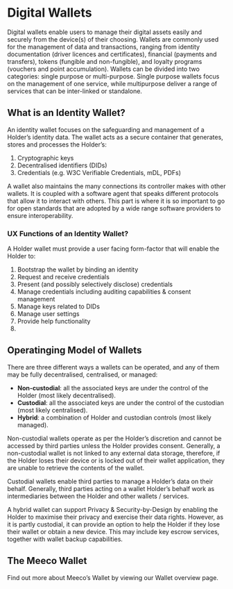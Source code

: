 # Digital Wallets

Digital wallets enable users to manage their digital assets easily and securely from the device(s) of their choosing. Wallets are commonly used for the management of data and transactions, ranging from identity documentation (driver licences and certificates), financial (payments and transfers), tokens (fungible and non-fungible), and loyalty programs (vouchers and point accumulation). Wallets can be divided into two categories: single purpose or multi-purpose. Single purpose wallets focus on the management of one service, while multipurpose deliver a range of services that can be inter-linked or standalone.

## What is an Identity Wallet?

An identity wallet focuses on the safeguarding and management of a Holder’s identity data. The wallet acts as a secure container that generates, stores and processes the Holder’s:

1. Cryptographic keys
2. Decentralised identifiers (DIDs)
3. Credentials (e.g. W3C Verifiable Credentials, mDL, PDFs)

A wallet also maintains the many connections its controller makes with other wallets. It is coupled with a software agent that speaks different protocols that allow it to interact with others. This part is where it is so important to go for open standards that are adopted by a wide range software providers to ensure interoperability.

### UX Functions of an Identity Wallet?

A Holder wallet must provide a user facing form-factor that will enable the Holder to:

1. Bootstrap the wallet by binding an identity
2. Request and receive credentials
3. Present (and possibly selectively disclose) credentials
4. Manage credentials including auditing capabilities & consent management
5. Manage keys related to DIDs
6. Manage user settings
7. Provide help functionality
8.
## Operatinging Model of Wallets

There are three different ways a wallets can be operated, and any of them may be fully decentralised, centralised, or managed:

- **Non-custodial**: all the associated keys are under the control of the Holder (most likely decentralised).
- **Custodial**: all the associated keys are under the control of the custodian (most likely centralised).
- **Hybrid**: a combination of Holder and custodian controls (most likely managed).

Non-custodial wallets operate as per the Holder’s discretion and cannot be accessed by third parties unless the Holder provides consent. Generally, a non-custodial wallet is not linked to any external data storage, therefore, if the Holder loses their device or is locked out of their wallet application, they are unable to retrieve the contents of the wallet.

Custodial wallets enable third parties to manage a Holder’s data on their behalf. Generally, third parties acting on a wallet Holder’s behalf work as intermediaries between the Holder and other wallets / services.

A hybrid wallet can support Privacy & Security-by-Design by enabling the Holder to maximise their privacy and exercise their data rights. However, as it is partly custodial, it can provide an option to help the Holder if they lose their wallet or obtain a new device. This may include key escrow services, together with wallet backup capabilities.

## The Meeco Wallet

Find out more about Meeco’s Wallet by viewing our Wallet overview page.
